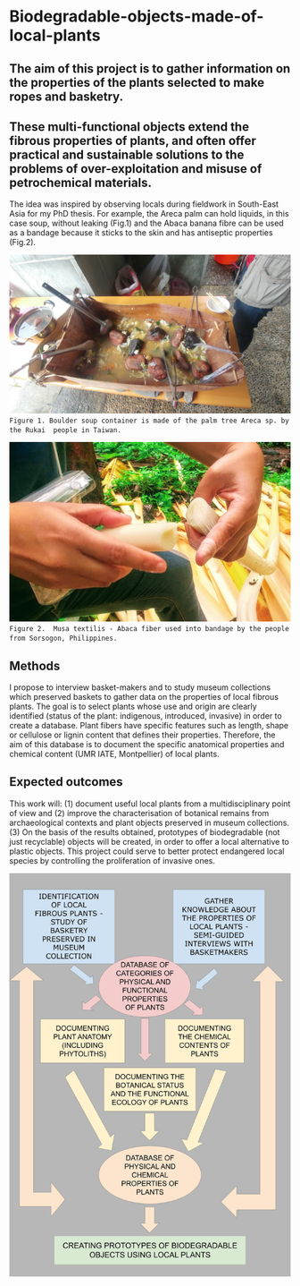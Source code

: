 # Biodegradable-objects-made-of-local-plants


## The aim of this project is to gather information on the properties of the plants selected to make ropes and basketry.
## These multi-functional objects extend the fibrous properties of plants, and often offer practical and sustainable solutions to the problems of over-exploitation and misuse of petrochemical materials. 


The idea was inspired by observing locals during fieldwork in South-East Asia for my PhD thesis. For example, the Areca palm can hold liquids, in this case soup, without leaking (Fig.1) and the Abaca banana fibre can be used as a bandage because it sticks to the skin and has antiseptic properties (Fig.2).

![20190413_153113.jpg](images/20190413_153113.jpg)
`Figure 1. Boulder soup container is made of the palm tree Areca sp. by the Rukai  people in Taiwan.` 


![20190803_110811_HDR.jpg](images/20190803_110811_HDR.jpg)
`Figure 2.  Musa textilis - Abaca fiber used into bandage by the people from Sorsogon, Philippines.`

## Methods
I propose to interview basket-makers and to study museum collections which preserved baskets to gather data on the properties of local fibrous plants. 
The goal is to select plants whose use and origin are clearly identified (status of the plant: indigenous, introduced, invasive) in order to create a database. Plant fibers have specific features such as length, shape or cellulose or lignin content that defines their properties. Therefore, the aim of this database is to document the specific anatomical properties and chemical content (UMR IATE, Montpellier) of local plants. 

## Expected outcomes

This work will: 
(1) document useful local plants from a multidisciplinary point of view and (2) improve the characterisation of botanical remains from archaeological contexts and plant objects preserved in museum collections. 
(3) On the basis of the results obtained, prototypes of biodegradable (not just recyclable) objects will be created, in order to offer a local alternative to plastic objects. This project could serve to better protect endangered local species by controlling the proliferation of invasive ones.


![ Schema biodegradable objects made of local plants](https://github.com/Cel31/Biodegradable-objects-made-of-local-plants/blob/main/Schema%20biodegradable%20chaine%20operatoire%20.jpg)


